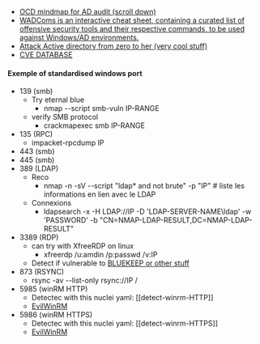 - [OCD mindmap for AD audit (scroll down) ](https://orange-cyberdefense.github.io/ocd-mindmaps/img/pentest_ad_dark_2022_11.svg)
- [WADComs is an interactive cheat sheet, containing a curated list of offensive security tools and their respective commands, to be used against Windows/AD environments.](https://wadcoms.github.io/)
- [Attack Active directory from zero to her (very cool stuff)](https://zer1t0.gitlab.io/posts/attacking_ad)
- [CVE DATABASE](https://cvepremium.circl.lu/)
#### Exemple of standardised windows port
- 139 (smb)
	-  Try eternal blue 
		- nmap --script smb-vuln IP-RANGE
	- verify SMB protocol
		- crackmapexec smb IP-RANGE
- 135 (RPC)
	- impacket-rpcdump IP
- 443 (smb)
- 445 (smb)
- 389 (LDAP)
	-  Reco
		- nmap -n -sV --script "ldap* and not brute" -p "IP" # liste les informations en lien avec le LDAP
	- Connexions
		- ldapsearch -x -H LDAP://IP -D 'LDAP-SERVER-NAME\ldap' -w 'PASSWORD' -b "CN=NMAP-LDAP-RESULT,DC=NMAP-LDAP-RESULT"
- 3389 (RDP)
	- can try with XfreeRDP on linux  
		- xfreerdp /u:amdin /p:passwd /v:IP
	- Detect if vulnerable to [BLUEKEEP or other stuff](https://github.com/robertdavidgraham/rdpscan)
- 873 (RSYNC)
	- rsync -av --list-only rsync://IP /
- 5985 (winRM HTTP) 
	- Detectec with this nuclei yaml: [[detect-winrm-HTTP]]
	- [EvilWinRM](https://github.com/Hackplayers/evil-winrm)
- 5986 (winRM HTTPS)
	- Detectec with this nuclei yaml: [[detect-winrm-HTTPS]]
	- [EvilWinRM](https://github.com/Hackplayers/evil-winrm)